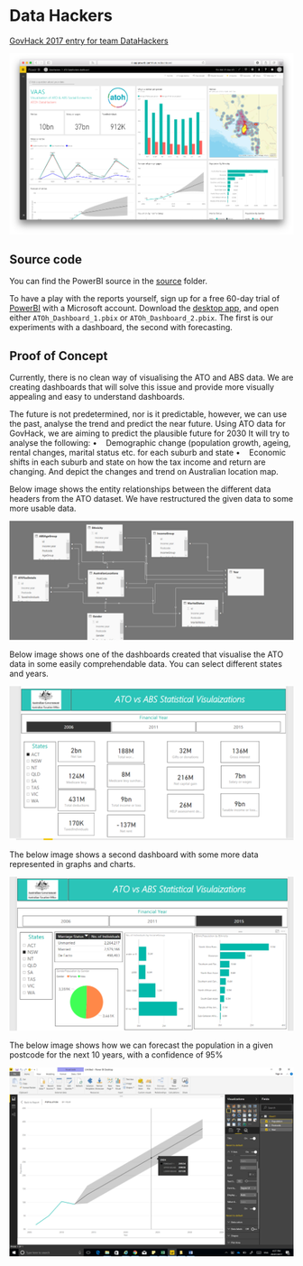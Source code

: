 # Data Hackers
[GovHack 2017 entry for team DataHackers](https://2017.hackerspace.govhack.org/project/vaas-visualisation-atoabs-social-economics)

![Power BI dashboard for ATOh DataHackers](https://raw.githubusercontent.com/sighmon/data-hackers/master/screenshots/powerbi-dashboard.jpg)

## Source code

You can find the PowerBI source in the [source](source) folder.

To have a play with the reports yourself, sign up for a free 60-day trial of [PowerBI](https://powerbi.microsoft.com/en-us/) with a Microsoft account. Download the [desktop app](https://powerbi.microsoft.com/en-us/desktop/), and open either `ATOh_Dashboard_1.pbix` or `ATOh_Dashboard_2.pbix`. The first is our experiments with a dashboard, the second with forecasting.

## Proof of Concept

Currently, there is no clean way of visualising the ATO and ABS data. We are creating dashboards that will solve this issue and provide more visually appealing and easy to understand dashboards. 

The future is not predetermined, nor is it predictable, however, we can use the past, analyse the trend and predict the near future. Using ATO data for GovHack, we are aiming to predict the plausible future for 2030
It will try to analyse the following:
•    Demographic change (population growth, ageing, rental changes, marital status etc. for each suburb and state
•    Economic shifts in each suburb and state on how the tax income and return are changing.
And depict the changes and trend on Australian location map.


Below image shows the entity relationships between the different data headers from the ATO dataset. We have restructured the given data to some more usable data.

![Entity Relationships](https://raw.githubusercontent.com/sighmon/data-hackers/master/screenshots/entity-relationships.png)

Below image shows one of the dashboards created that visualise the ATO data in some easily comprehendable data. You can select different states and years. 

![Dashboard 1](https://raw.githubusercontent.com/sighmon/data-hackers/master/screenshots/dashboard1.png)

The below image shows a second dashboard with some more data represented in graphs and charts.

![Dashboard 2](https://raw.githubusercontent.com/sighmon/data-hackers/master/screenshots/dashboard2.png)

The below image shows how we can forecast the population in a given postcode for the next 10 years, with a confidence of 95% 

![Forecasting population](https://raw.githubusercontent.com/sighmon/data-hackers/master/screenshots/test-forecast-population.png)
